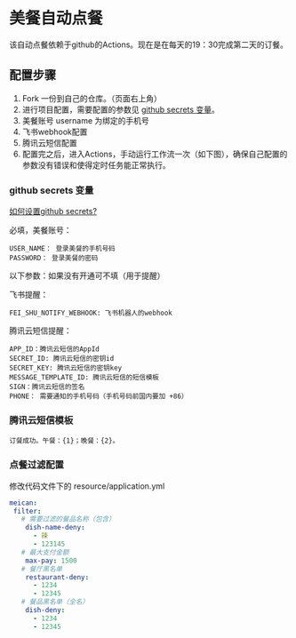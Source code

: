 # 美餐自动点餐
该自动点餐依赖于github的Actions。现在是在每天的19：30完成第二天的订餐。
## 配置步骤
1. Fork 一份到自己的仓库。（页面右上角）
2. 进行项目配置，需要配置的参数见 [github secrets 变量](#github-secrets-变量)。
1. 美餐账号 username 为绑定的手机号
2. 飞书webhook配置
3. 腾讯云短信配置
3. 配置完之后，进入Actions，手动运行工作流一次（如下图），确保自己配置的参数没有错误和使得定时任务能正常执行。

### github secrets 变量
[如何设置github secrets?](https://docs.github.com/cn/actions/reference/encrypted-secrets)

必填，美餐账号：
```
USER_NAME： 登录美餐的手机号码
PASSWORD： 登录美餐的密码
```

以下参数：如果没有开通可不填（用于提醒）

飞书提醒：
```
FEI_SHU_NOTIFY_WEBHOOK: 飞书机器人的webhook
```
腾讯云短信提醒：
```
APP_ID：腾讯云短信的AppId
SECRET_ID: 腾讯云短信的密钥id
SECRET_KEY: 腾讯云短信的密钥key
MESSAGE_TEMPLATE_ID: 腾讯云短信的短信模板
SIGN：腾讯云短信的签名
PHONE： 需要通知的手机号码（手机号码前国内要加 +86）
```


### 腾讯云短信模板
```
订餐成功。午餐：{1}；晚餐：{2}。
```

### 点餐过滤配置
修改代码文件下的 resource/application.yml
```yaml
meican:
 filter:
   # 需要过滤的餐品名称（包含）
    dish-name-deny:
      - 辣
      - 123145
   # 最大支付金额
    max-pay: 1500
   # 餐厅黑名单
    restaurant-deny:
      - 1234
      - 12345
   # 餐品黑名单（全名）
    dish-deny:
      - 1234
      - 12345
```